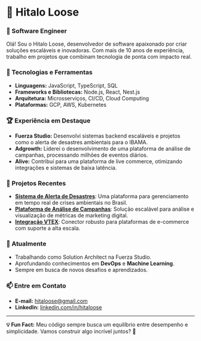 # 👋 Hitalo Loose

### 🚀 Software Engineer

Olá! Sou o Hitalo Loose, desenvolvedor de software apaixonado por criar soluções escaláveis e inovadoras. Com mais de 10 anos de experiência, trabalho em projetos que combinam tecnologia de ponta com impacto real.

### 🔧 Tecnologias e Ferramentas

- **Linguagens:** JavaScript, TypeScript, SQL
- **Frameworks e Bibliotecas:** Node.js, React, Nest.js
- **Arquitetura:** Microsserviços, CI/CD, Cloud Computing
- **Plataformas:** GCP, AWS, Kubernetes

### 🏆 Experiência em Destaque

- **Fuerza Studio:** Desenvolvi sistemas backend escaláveis e projetos como o alerta de desastres ambientais para o IBAMA.
- **Adgrowth:** Liderei o desenvolvimento de uma plataforma de análise de campanhas, processando milhões de eventos diários.
- **Alive:** Contribuí para uma plataforma de live commerce, otimizando integrações e sistemas de baixa latência.

### 📂 Projetos Recentes

- [**Sistema de Alerta de Desastres**](#): Uma plataforma para gerenciamento em tempo real de crises ambientais no Brasil.
- [**Plataforma de Análise de Campanhas**](#): Solução escalável para análise e visualização de métricas de marketing digital.
- [**Integração VTEX**](#): Conector robusto para plataformas de e-commerce com suporte a alta escala.

### 🌱 Atualmente

- Trabalhando como Solution Architect na Fuerza Studio.
- Aprofundando conhecimentos em **DevOps** e **Machine Learning**.
- Sempre em busca de novos desafios e aprendizados.

### 📫 Entre em Contato

- **E-mail:** hitaloose@gmail.com
- **LinkedIn:** [linkedin.com/in/hitaloose](https://linkedin.com/in/hitaloose)

---

**💡 Fun Fact:** Meu código sempre busca um equilíbrio entre desempenho e simplicidade. Vamos construir algo incrível juntos? 🚀
